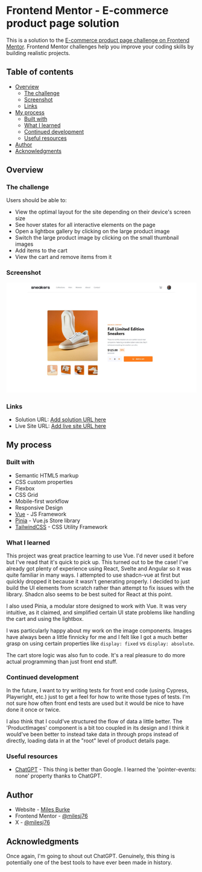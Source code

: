 # Frontend Mentor - E-commerce product page solution

This is a solution to the [E-commerce product page challenge on Frontend Mentor](https://www.frontendmentor.io/challenges/ecommerce-product-page-UPsZ9MJp6). Frontend Mentor challenges help you improve your coding skills by building realistic projects.

## Table of contents

- [Overview](#overview)
  - [The challenge](#the-challenge)
  - [Screenshot](#screenshot)
  - [Links](#links)
- [My process](#my-process)
  - [Built with](#built-with)
  - [What I learned](#what-i-learned)
  - [Continued development](#continued-development)
  - [Useful resources](#useful-resources)
- [Author](#author)
- [Acknowledgments](#acknowledgments)

## Overview

### The challenge

Users should be able to:

- View the optimal layout for the site depending on their device's screen size
- See hover states for all interactive elements on the page
- Open a lightbox gallery by clicking on the large product image
- Switch the large product image by clicking on the small thumbnail images
- Add items to the cart
- View the cart and remove items from it

### Screenshot

![](./FEM-screenshot.jpg)

### Links

- Solution URL: [Add solution URL here](https://your-solution-url.com)
- Live Site URL: [Add live site URL here](https://your-live-site-url.com)

## My process

### Built with

- Semantic HTML5 markup
- CSS custom properties
- Flexbox
- CSS Grid
- Mobile-first workflow
- Responsive Design
- [Vue](https://vuejs.org/) - JS Framework
- [Pinia](https://styled-components.com/) - Vue.js Store library
- [TailwindCSS](https://tailwindcss.com/) - CSS Utility Framework

### What I learned

This project was great practice learning to use Vue. I'd never used it before but I've read that it's quick to pick up. This turned out to be the case! I've already got plenty of experience using React, Svelte and Angular so it was quite familiar in many ways. I attempted to use shadcn-vue at first but quickly dropped it because it wasn't generating properly. I decided to just build the UI elements from scratch rather than attempt to fix issues with the library. Shadcn also seems to be best suited for React at this point.

I also used Pinia, a modular store designed to work with Vue. It was very intuitive, as it claimed, and simplified certain UI state problems like handling the cart and using the lightbox.

I was particularly happy about my work on the image components. Images have always been a little finnicky for me and I felt like I got a much better grasp on using certain properties like `display: fixed` vs `display: absolute`.

The cart store logic was also fun to code. It's a real pleasure to do more actual programming than just front end stuff.

### Continued development

In the future, I want to try writing tests for front end code (using Cypress, Playwright, etc.) just to get a feel for how to write those types of tests. I'm not sure how often front end tests are used but it would be nice to have done it once or twice.

I also think that I could've structured the flow of data a little better. The 'ProductImages' component is a bit too coupled in its design and I think it would've been better to instead take data in through props instead of directly, loading data in at the "root" level of product details page.

### Useful resources

- [ChatGPT](https://www.chat.openai.com) - This thing is better than Google. I learned the 'pointer-events: none' property thanks to ChatGPT.

## Author

- Website - [Miles Burke](https://www.milesj76.github.io)
- Frontend Mentor - [@milesj76](https://www.frontendmentor.io/profile/milesj76)
- X - [@milesj76](https://www.x.com/milesj76)

## Acknowledgments

Once again, I'm going to shout out ChatGPT. Genuinely, this thing is potentially one of the best tools to have ever been made in history.
